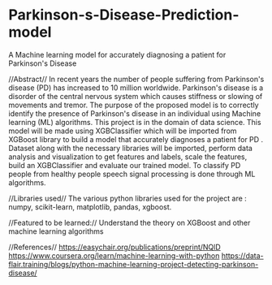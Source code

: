 # Parkinson-s-Disease-Prediction-model
A Machine learning model for accurately diagnosing a patient for Parkinson's Disease

//Abstract//
In recent years the number of people suffering from Parkinson's disease (PD) has increased to 10 million worldwide. Parkinson's disease is a disorder of the central nervous system which causes stiffness or slowing of movements and tremor. The purpose of the proposed model is to correctly identify the presence of Parkinson's disease in an individual using Machine learning (ML) algorithms. This project is in the domain of data science. This model will be made using XGBClassifier which will be imported from XGBoost library to build a model that accurately diagnoses a patient for PD . Dataset along with the necessary libraries will be imported, perform data analysis and visualization to get  features and labels, scale the features, build an XGBClassifier and evaluate our trained model. To classify PD people from healthy people speech signal processing is done through ML algorithms.

//Libraries used//
The various python libraries used for the project are : numpy, scikit-learn, matplotlib, pandas, xgboost.

//Featured to be learned://
Understand the theory on XGBoost and other machine learning algorithms


//References//
https://easychair.org/publications/preprint/NQlD
https://www.coursera.org/learn/machine-learning-with-python
https://data-flair.training/blogs/python-machine-learning-project-detecting-parkinson-disease/
